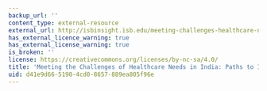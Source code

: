 ```yaml
---
backup_url: ''
content_type: external-resource
external_url: http://isbinsight.isb.edu/meeting-challenges-healthcare-needs-india-paths-innovation/
has_external_licence_warning: true
has_external_license_warning: true
is_broken: ''
license: https://creativecommons.org/licenses/by-nc-sa/4.0/
title: 'Meeting the Challenges of Healthcare Needs in India: Paths to Innovation'
uid: d41e9d66-5190-4cd0-8657-889ea805f96e
---
```


